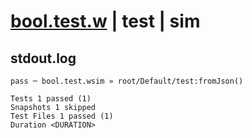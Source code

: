 # [bool.test.w](../../../../../../tests/sdk_tests/std/bool.test.w) | test | sim

## stdout.log
```log
pass ─ bool.test.wsim » root/Default/test:fromJson()

Tests 1 passed (1)
Snapshots 1 skipped
Test Files 1 passed (1)
Duration <DURATION>
```

